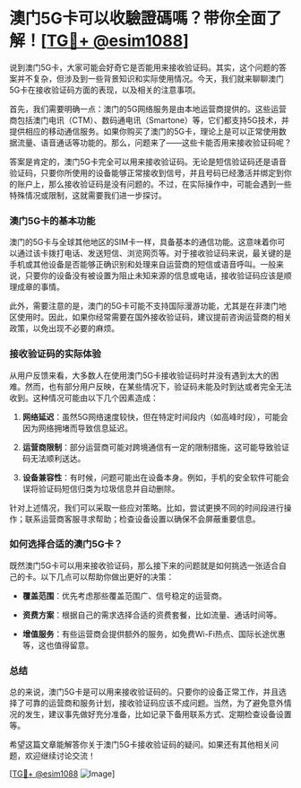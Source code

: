 # 澳门5G卡可以收驗證碼嗎？带你全面了解！[[TG💪+ @esim1088](https://t.me/s/esim1088)]

说到澳门5G卡，大家可能会好奇它是否能用来接收验证码。其实，这个问题的答案并不复杂，但涉及到一些背景知识和实际使用情况。今天，我们就来聊聊澳门5G卡在接收验证码方面的表现，以及相关的注意事项。

首先，我们需要明确一点：澳门的5G网络服务是由本地运营商提供的。这些运营商包括澳门电讯（CTM）、数码通电讯（Smartone）等，它们都支持5G技术，并提供相应的移动通信服务。如果你购买了澳门的5G卡，理论上是可以正常使用数据流量、语音通话等功能的。那么，问题来了——这些卡能否用来接收验证码呢？

答案是肯定的，澳门5G卡完全可以用来接收验证码。无论是短信验证码还是语音验证码，只要你所使用的设备能够正常接收到信号，并且号码已经激活并绑定到你的账户上，那么接收验证码是没有问题的。不过，在实际操作中，可能会遇到一些特殊情况或限制，这就需要我们进一步探讨。

### **澳门5G卡的基本功能**

澳门的5G卡与全球其他地区的SIM卡一样，具备基本的通信功能。这意味着你可以通过该卡拨打电话、发送短信、浏览网页等。对于接收验证码来说，最关键的是手机或其他设备是否能够正确识别和处理来自运营商的短信或语音呼叫。一般来说，只要你的设备没有被设置为阻止未知来源的信息或电话，接收验证码应该是顺理成章的事情。

此外，需要注意的是，澳门的5G卡可能不支持国际漫游功能，尤其是在非澳门地区使用时。因此，如果你经常需要在国外接收验证码，建议提前咨询运营商的相关政策，以免出现不必要的麻烦。

### **接收验证码的实际体验**

从用户反馈来看，大多数人在使用澳门5G卡接收验证码时并没有遇到太大的困难。然而，也有部分用户反映，在某些情况下，验证码未能及时到达或者完全无法收到。这种情况可能由以下几个因素造成：

1. **网络延迟**：虽然5G网络速度较快，但在特定时间段内（如高峰时段），可能会因为网络拥堵而导致信息延迟。
   
2. **运营商限制**：部分运营商可能对跨境通信有一定的限制措施，这可能导致验证码无法顺利送达。

3. **设备兼容性**：有时候，问题可能出在设备本身。例如，手机的安全软件可能会误将验证码短信归类为垃圾信息并自动删除。

针对上述情况，我们可以采取一些应对策略。比如，尝试更换不同的时间段进行操作；联系运营商客服寻求帮助；检查设备设置以确保不会屏蔽重要信息。

### **如何选择合适的澳门5G卡？**

既然澳门5G卡可以用来接收验证码，那么接下来的问题就是如何挑选一张适合自己的卡。以下几点可以帮助你做出更好的决策：

- **覆盖范围**：优先考虑那些覆盖范围广、信号稳定的运营商。
  
- **资费方案**：根据自己的需求选择合适的资费套餐，比如流量、通话时间等。
  
- **增值服务**：有些运营商会提供额外的服务，如免费Wi-Fi热点、国际长途优惠等，这也值得留意。

### **总结**

总的来说，澳门5G卡是可以用来接收验证码的。只要你的设备正常工作，并且选择了可靠的运营商和服务计划，接收验证码应该不成问题。当然，为了避免意外情况的发生，建议事先做好充分准备，比如记录下备用联系方式、定期检查设备设置等。

希望这篇文章能解答你关于澳门5G卡接收验证码的疑问。如果还有其他相关问题，欢迎继续讨论交流！

[[TG💪+ @esim1088](https://t.me/s/esim1088) ![Image](https://i.postimg.cc/4NQfJmqS/Snipaste-2025-05-13-00-14-12.png)]